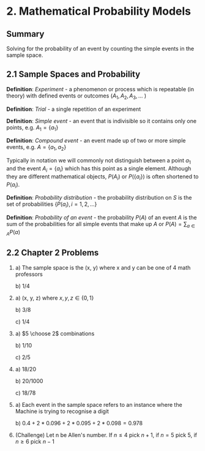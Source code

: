 # 2. Mathematical Probability Models

## Summary
Solving for the probability of an event by counting the simple events in the sample space.

## 2.1 Sample Spaces and Probability
**Definition**: *Experiment* - a phenomenon or process which is repeatable (in theory) with defined events or outcomes ($A_1, A_2, A_3, \ldots$ )

**Definition**: *Trial* - a single repetition of an experiment

**Definition**: *Simple event* - an event that is indivisible so it contains only one points, e.g. $A_1 = \{ a_1\}$ 

**Definition**: *Compound event* - an event made up of two or more simple events, e.g. $A = \{a_1, a_2 \}$ 

Typically in notation we will commonly not distinguish between a point $a_1$ and the event $A_i = \{ a_i\}$ which has this point as a single element. Although they are different mathematical objects, $P(A_i)$ or $P(\{a_i\})$ is often shortened to $P(a_i)$. 

**Definition**: *Probability distribution* - the probability distribution on $S$ is the set of probabilities $\{ P(a_i), i = 1, 2, \ldots \}$

**Definition**: *Probability of an event* - the probability $P(A)$ of an event $A$ is the sum of the probabilities for all simple events that make up $A$ or $P(A) = \sum_{a \in A}P(a)$ 

## 2.2 Chapter 2 Problems

1. a) The sample space is the (x, y) where x and y can be one of 4 math professors

   b) 1/4

2. a) (x, y, z) where $x, y, z \in \{0, 1\}$ 

   b) 3/8

   c) 1/4

3. a) $5 \choose 2$ combinations

   b) 1/10

   c) 2/5

6. a) 18/20

   b) 20/1000

   c) 18/78

7. a) Each event in the sample space refers to an instance where the Machine is trying to recognise a digit 

   b) $0.4 + 2*0.096 + 2*0.095 + 2*0.098 = 0.978$ 

9. (Challenge) Let n be Allen's number. If $n \leq 4$ pick $n+1$, if $n = 5$ pick 5, if $n \geq 6$ pick $n-1$ 
